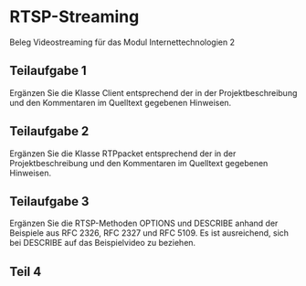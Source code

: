 # RTSP-Streaming
Beleg Videostreaming für das Modul Internettechnologien 2

## Teilaufgabe 1
Ergänzen Sie die Klasse Client entsprechend der in der Projektbeschreibung und den Kommentaren im Quelltext gegebenen Hinweisen.

## Teilaufgabe 2
Ergänzen Sie die Klasse RTPpacket entsprechend der in der Projektbeschreibung und den Kommentaren im Quelltext gegebenen Hinweisen.

## Teilaufgabe 3
Ergänzen Sie die RTSP-Methoden OPTIONS und DESCRIBE anhand der Beispiele aus RFC 2326, RFC 2327 und RFC 5109. Es ist ausreichend, sich bei DESCRIBE auf das Beispielvideo zu beziehen.

## Teil 4
